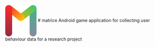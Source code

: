 <img src="https://github.com/Csertan/Csertan.github.io/blob/master/matrice_logo_foreground.png" alt="Matrice Logo" width="100" height="100" align="center"/>
# matrice
Android game application for collecting user behaviour data for a research project

